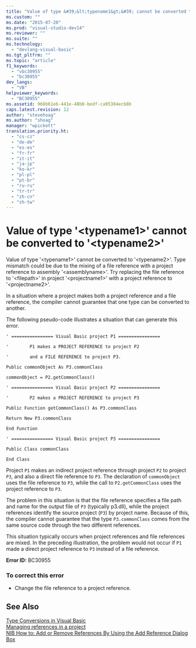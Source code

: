 ```yaml
---
title: "Value of type &#39;&lt;typename1&gt;&#39; cannot be converted to &#39;&lt;typename2&gt;&#39;"
ms.custom: ""
ms.date: "2015-07-20"
ms.prod: "visual-studio-dev14"
ms.reviewer: ""
ms.suite: ""
ms.technology: 
  - "devlang-visual-basic"
ms.tgt_pltfrm: ""
ms.topic: "article"
f1_keywords: 
  - "vbc30955"
  - "bc30955"
dev_langs: 
  - "VB"
helpviewer_keywords: 
  - "BC30955"
ms.assetid: 966b61eb-441e-48b0-bedf-ca95384ecb8b
caps.latest.revision: 12
author: "stevehoag"
ms.author: "shoag"
manager: "wpickett"
translation.priority.ht: 
  - "cs-cz"
  - "de-de"
  - "es-es"
  - "fr-fr"
  - "it-it"
  - "ja-jp"
  - "ko-kr"
  - "pl-pl"
  - "pt-br"
  - "ru-ru"
  - "tr-tr"
  - "zh-cn"
  - "zh-tw"
---
```

# Value of type &#39;&lt;typename1&gt;&#39; cannot be converted to &#39;&lt;typename2&gt;&#39;
Value of type '\<typename1>' cannot be converted to '\<typename2>'. Type mismatch could be due to the mixing of a file reference with a project reference to assembly '\<assemblyname>'. Try replacing the file reference to '\<filepath>' in project '\<projectname1>' with a project reference to '\<projectname2>'.  
  
 In a situation where a project makes both a project reference and a file reference, the compiler cannot guarantee that one type can be converted to another.  
  
 The following pseudo-code illustrates a situation that can generate this error.  
  
 `' ================ Visual Basic project P1 ================`  
  
 `'        P1 makes a PROJECT REFERENCE to project P2`  
  
 `'        and a FILE REFERENCE to project P3.`  
  
 `Public commonObject As P3.commonClass`  
  
 `commonObject = P2.getCommonClass()`  
  
 `' ================ Visual Basic project P2 ================`  
  
 `'        P2 makes a PROJECT REFERENCE to project P3`  
  
 `Public Function getCommonClass() As P3.commonClass`  
  
 `Return New P3.commonClass`  
  
 `End Function`  
  
 `' ================ Visual Basic project P3 ================`  
  
 `Public Class commonClass`  
  
 `End Class`  
  
 Project `P1` makes an indirect project reference through project `P2` to project `P3`, and also a direct file reference to `P3`. The declaration of `commonObject` uses the file reference to `P3`, while the call to `P2.getCommonClass` uses the project reference to `P3`.  
  
 The problem in this situation is that the file reference specifies a file path and name for the output file of `P3` (typically p3.dll), while the project references identify the source project (`P3`) by project name. Because of this, the compiler cannot guarantee that the type `P3.commonClass` comes from the same source code through the two different references.  
  
 This situation typically occurs when project references and file references are mixed. In the preceding illustration, the problem would not occur if `P1` made a direct project reference to `P3` instead of a file reference.  
  
 **Error ID:** BC30955  
  
### To correct this error  
  
-   Change the file reference to a project reference.  
  
## See Also  
 [Type Conversions in Visual Basic](../../../visual-basic\programming-guide\language-features\data-types/type-conversions.md)   
 [Managing references in a project](../Topic/Managing%20references%20in%20a%20project.md)   
 [NIB How to: Add or Remove References By Using the Add Reference Dialog Box](http://msdn.microsoft.com/en-us/3bd75d61-f00c-47c0-86a2-dd1f20e231c9)